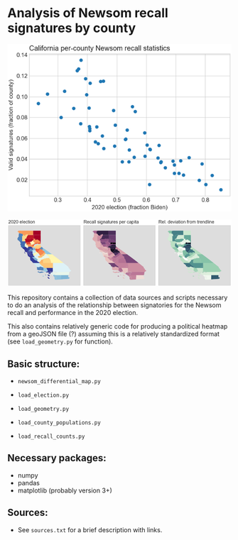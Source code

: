 # Analysis of Newsom recall signatures by county

![Scatter plot by showing per-capita recall signatures versus 2020 vote share](newsom_recall_stats.png)

![Political map showing relationship between 2020 election results and recall signatures](newsom_recall_maps.png)


This repository contains a collection of data sources and 
scripts necessary to do an analysis of the relationship between 
signatories for the Newsom recall and performance in the 2020 election. 

This also contains relatively generic code for producing a 
political heatmap from a geoJSON file (?) assuming this is a 
relatively standardized format (see `load_geometry.py` for function).

## Basic structure:
* `newsom_differential_map.py`

* `load_election.py`
* `load_geometry.py`
* `load_county_populations.py`
* `load_recall_counts.py`


## Necessary packages:
* numpy
* pandas
* matplotlib (probably version 3+)

## Sources:
* See `sources.txt` for a brief description with links.